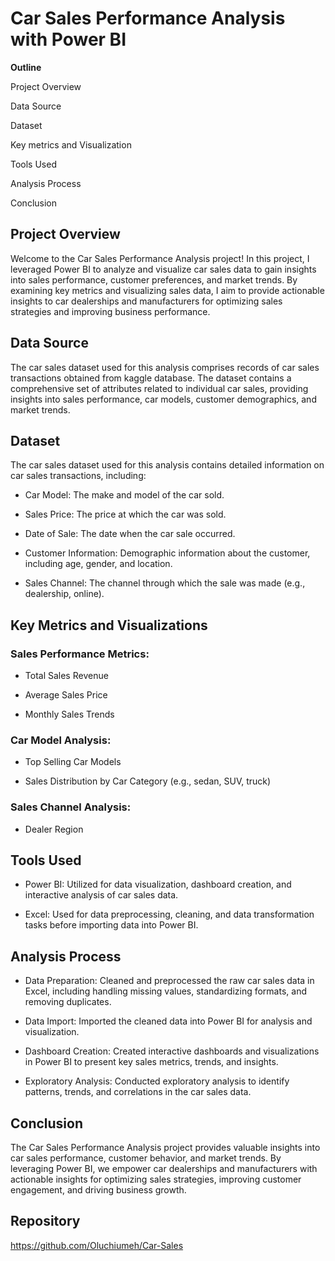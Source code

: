 # Car Sales Performance Analysis with Power BI

**Outline**

Project Overview

Data Source

Dataset

Key metrics and Visualization

Tools Used

Analysis Process

Conclusion

## Project Overview

Welcome to the Car Sales Performance Analysis project! In this project, I leveraged Power BI to analyze and visualize car sales data to gain insights into sales performance, customer preferences, and market trends. By examining key metrics and visualizing sales data, I aim to provide actionable insights to car dealerships and manufacturers for optimizing sales strategies and improving business performance.

## Data Source

The car sales dataset used for this analysis comprises records of car sales transactions obtained from kaggle database. The dataset contains a comprehensive set of attributes related to individual car sales, providing insights into sales performance, car models, customer demographics, and market trends.

## Dataset
The car sales dataset used for this analysis contains detailed information on car sales transactions, including:

- Car Model: The make and model of the car sold.
  
- Sales Price: The price at which the car was sold.
  
- Date of Sale: The date when the car sale occurred.
  
- Customer Information: Demographic information about the customer, including age, gender, and location.
  
- Sales Channel: The channel through which the sale was made (e.g., dealership, online).
  
## Key Metrics and Visualizations

### Sales Performance Metrics:

- Total Sales Revenue

- Average Sales Price

- Monthly Sales Trends
  
### Car Model Analysis:

- Top Selling Car Models

- Sales Distribution by Car Category (e.g., sedan, SUV, truck)

### Sales Channel Analysis:

- Dealer Region
  
## Tools Used

- Power BI: Utilized for data visualization, dashboard creation, and interactive analysis of car sales data.

- Excel: Used for data preprocessing, cleaning, and data transformation tasks before importing data into Power BI.

## Analysis Process

- Data Preparation: Cleaned and preprocessed the raw car sales data in Excel, including handling missing values, standardizing formats, and removing duplicates.

- Data Import: Imported the cleaned data into Power BI for analysis and visualization.

- Dashboard Creation: Created interactive dashboards and visualizations in Power BI to present key sales metrics, trends, and insights.

- Exploratory Analysis: Conducted exploratory analysis to identify patterns, trends, and correlations in the car sales data.

## Conclusion
The Car Sales Performance Analysis project provides valuable insights into car sales performance, customer behavior, and market trends. By leveraging Power BI, we empower car dealerships and manufacturers with actionable insights for optimizing sales strategies, improving customer engagement, and driving business growth.

## Repository

https://github.com/Oluchiumeh/Car-Sales
